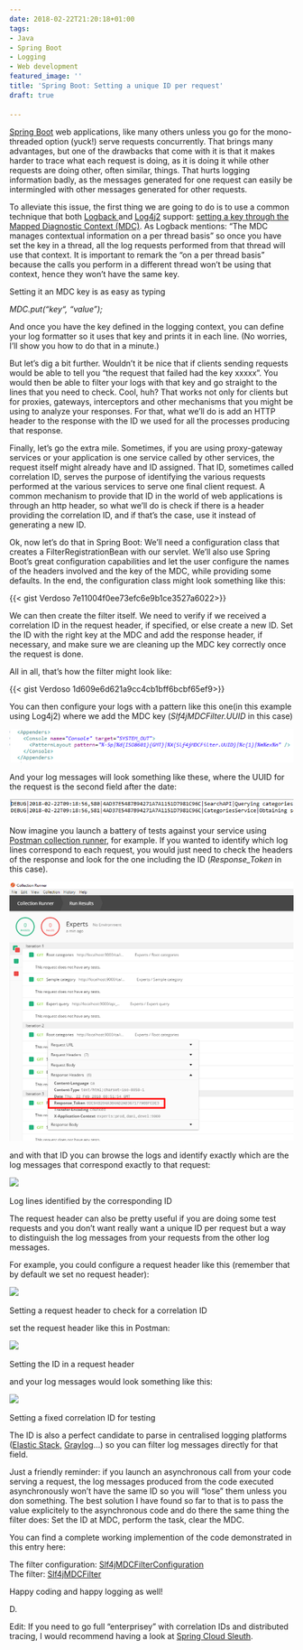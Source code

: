 ```yaml
---
date: 2018-02-22T21:20:18+01:00
tags:
- Java
- Spring Boot
- Logging
- Web development
featured_image: ''
title: 'Spring Boot: Setting a unique ID per request'
draft: true

---
```

[Spring Boot](https://projects.spring.io/spring-boot/) web applications, like many others unless you go for the mono-threaded option (yuck!) serve requests concurrently. That brings many advantages, but one of the drawbacks that come with it is that it makes harder to trace what each request is doing, as it is doing it while other requests are doing other, often similar, things. That hurts logging information badly, as the messages generated for one request can easily be intermingled with other messages generated for other requests.

To alleviate this issue, the first thing we are going to do is to use a common technique that both [Logback ](https://logback.qos.ch/)and [Log4j2](https://logging.apache.org/log4j/2.0/) support: [setting a key through the Mapped Diagnostic Context (MDC)](http://www.baeldung.com/mdc-in-log4j-2-logback). As Logback mentions: “The MDC manages contextual information on a per thread basis” so once you have set the key in a thread, all the log requests performed from that thread will use that context. It is important to remark the “on a per thread basis” because the calls you perform in a different thread won’t be using that context, hence they won’t have the same key.

Setting it an MDC key is as easy as typing

_MDC.put(“key“, “value”);_

And once you have the key defined in the logging context, you can define your log formatter so it uses that key and prints it in each line. (No worries, I’ll show you how to do that in a minute.)

But let’s dig a bit further. Wouldn’t it be nice that if clients sending requests would be able to tell you “the request that failed had the key xxxxx”. You would then be able to filter your logs with that key and go straight to the lines that you need to check. Cool, huh? That works not only for clients but for proxies, gateways, interceptors and other mechanisms that you might be using to analyze your responses. For that, what we’ll do is add an HTTP header to the response with the ID we used for all the processes producing that response.

Finally, let’s go the extra mile. Sometimes, if you are using proxy-gateway services or your application is one service called by other services, the request itself might already have and ID assigned. That ID, sometimes called correlation ID, serves the purpose of identifying the various requests performed at the various services to serve one final client request. A common mechanism to provide that ID in the world of web applications is through an http header, so what we’ll do is check if there is a header providing the correlation ID, and if that’s the case, use it instead of generating a new ID.

Ok, now let’s do that in Spring Boot: We’ll need a configuration class that creates a FilterRegistrationBean with our servlet. We’ll also use Spring Boot’s great configuration capabilities and let the user configure the names of the headers involved and the key of the MDC, while providing some defaults. In the end, the configuration class might look something like this:

{{< gist Verdoso 7e11004f0ee73efc6e9b1ce3527a6022>}}

We can then create the filter itself. We need to verify if we received a correlation ID in the request header, if specified, or else create a new ID. Set the ID with the right key at the MDC and add the response header, if necessary, and make sure we are cleaning up the MDC key correctly once the request is done.

All in all, that’s how the filter might look like:

{{< gist Verdoso 1d609e6d621a9cc4cb1bff6bcbf65ef9>}}

You can then configure your logs with a pattern like this one(in this example using Log4j2) where we add the MDC key (_Slf4jMDCFilter.UUID_ in this case)

![](/uploads/log4j_pattern.png "Log4j2 pattern")

And your log messages will look something like these, where the UUID for the request is the second field after the date:

![Log messages with a unique ID added](/uploads/log_messages.png "Log messages with a unique ID added")

Now imagine you launch a battery of tests against your service using [Postman collection runner](https://www.getpostman.com/docs/postman/collection_runs/starting_a_collection_run), for example. If you wanted to identify which log lines correspond to each request, you would just need to check the headers of the response and look for the one including the ID (_Response_Token_ in this case).

![](/uploads/postman.png)

and with that ID you can browse the logs and identify exactly which are the log messages that correspond exactly to that request:

![](https://cdn-images-1.medium.com/max/800/1*PWPbub-cvt4UqK1swk0ECA.png)

Log lines identified by the corresponding ID

The request header can also be pretty useful if you are doing some test requests and you don’t want really want a unique ID per request but a way to distinguish the log messages from your requests from the other log messages.

For example, you could configure a request header like this (remember that by default we set no request header):

![](https://cdn-images-1.medium.com/max/800/1*TdzPX_8J0rDyzx-1Wcc3dg.png)

Setting a request header to check for a correlation ID

set the request header like this in Postman:

![](https://cdn-images-1.medium.com/max/800/1*1sVjR-vshuQqiX1Q8dR2uA.png)

Setting the ID in a request header

and your log messages would look something like this:

![](https://cdn-images-1.medium.com/max/800/1*CHIZOBt98QDbgcsiYh7x8w.png)

Setting a fixed correlation ID for testing

The ID is also a perfect candidate to parse in centralised logging platforms ([Elastic Stack,](https://www.elastic.co/elk-stack) [Graylog](https://www.graylog.org/)…) so you can filter log messages directly for that field.

Just a friendly reminder: if you launch an asynchronous call from your code serving a request, the log messages produced from the code executed asynchronously won’t have the same ID so you will “lose” them unless you don something. The best solution I have found so far to that is to pass the value explicitely to the asynchronous code and do there the same thing the filter does: Set the ID at MDC, perform the task, clear the MDC.

You can find a complete working implemention of the code demonstrated in this entry here:

The filter configuration: [Slf4jMDCFilterConfiguration](https://github.com/Verdoso/GreenSummer/blob/master/summer-core/src/main/java/org/greeneyed/summer/config/Slf4jMDCFilterConfiguration.java)  
The filter: [Slf4jMDCFilter](https://github.com/Verdoso/GreenSummer/blob/master/summer-core/src/main/java/org/greeneyed/summer/filter/Slf4jMDCFilter.java)

Happy coding and happy logging as well!

D.

Edit: If you need to go full “enterprisey” with correlation IDs and distributed tracing, I would recommend having a look at [Spring Cloud Sleuth](https://cloud.spring.io/spring-cloud-sleuth/).